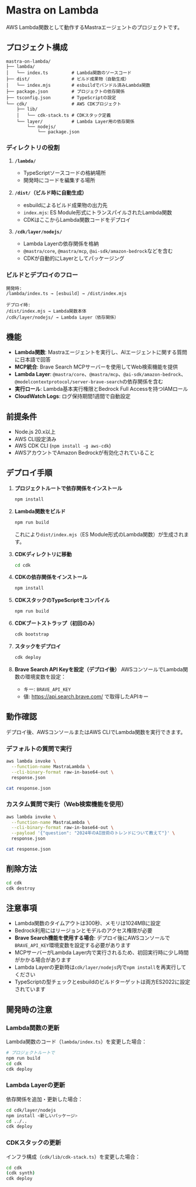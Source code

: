 # Mastra on Lambda

AWS Lambda関数として動作するMastraエージェントのプロジェクトです。

## プロジェクト構成

```
mastra-on-lambda/
├── lambda/
│   └── index.ts         # Lambda関数のソースコード
├── dist/                # ビルド成果物（自動生成）
│   └── index.mjs        # esbuildでバンドル済みLambda関数
├── package.json         # プロジェクトの依存関係
├── tsconfig.json        # TypeScriptの設定
└── cdk/                 # AWS CDKプロジェクト
    ├── lib/
    │   └── cdk-stack.ts # CDKスタック定義
    └── layer/           # Lambda Layer用の依存関係
        └── nodejs/
            └── package.json
```

### ディレクトリの役割

1. **`/lambda/`**
   - TypeScriptソースコードの格納場所
   - 開発時にコードを編集する場所

2. **`/dist/`（ビルド時に自動生成）**
   - esbuildによるビルド成果物の出力先
   - `index.mjs`: ES Module形式にトランスパイルされたLambda関数
   - CDKはここからLambda関数コードをデプロイ

3. **`/cdk/layer/nodejs/`**
   - Lambda Layerの依存関係を格納
   - `@mastra/core`, `@mastra/mcp`, `@ai-sdk/amazon-bedrock`などを含む
   - CDKが自動的にLayerとしてパッケージング

### ビルドとデプロイのフロー

```
開発時:
/lambda/index.ts → [esbuild] → /dist/index.mjs

デプロイ時:
/dist/index.mjs → Lambda関数本体
/cdk/layer/nodejs/ → Lambda Layer（依存関係）
```

## 機能

- **Lambda関数**: Mastraエージェントを実行し、AIエージェントに関する質問に日本語で回答
- **MCP統合**: Brave Search MCPサーバーを使用してWeb検索機能を提供
- **Lambda Layer**: `@mastra/core`、`@mastra/mcp`、`@ai-sdk/amazon-bedrock`、`@modelcontextprotocol/server-brave-search`の依存関係を含む
- **実行ロール**: Lambda基本実行権限とBedrock Full Accessを持つIAMロール
- **CloudWatch Logs**: ログ保持期間1週間で自動設定

## 前提条件

- Node.js 20.x以上
- AWS CLI設定済み
- AWS CDK CLI (`npm install -g aws-cdk`)
- AWSアカウントでAmazon Bedrockが有効化されていること

## デプロイ手順

1. **プロジェクトルートで依存関係をインストール**
   ```bash
   npm install
   ```

2. **Lambda関数をビルド**
   ```bash
   npm run build
   ```
   これにより`dist/index.mjs`（ES Module形式のLambda関数）が生成されます。

3. **CDKディレクトリに移動**
   ```bash
   cd cdk
   ```

4. **CDKの依存関係をインストール**
   ```bash
   npm install
   ```

5. **CDKスタックのTypeScriptをコンパイル**
   ```bash
   npm run build
   ```

6. **CDKブートストラップ（初回のみ）**
   ```bash
   cdk bootstrap
   ```

7. **スタックをデプロイ**
   ```bash
   cdk deploy
   ```

8. **Brave Search API Keyを設定（デプロイ後）**
   AWSコンソールでLambda関数の環境変数を設定：
   - キー: `BRAVE_API_KEY`
   - 値: https://api.search.brave.com/ で取得したAPIキー

## 動作確認

デプロイ後、AWSコンソールまたはAWS CLIでLambda関数を実行できます。

### デフォルトの質問で実行
```bash
aws lambda invoke \
  --function-name MastraLambda \
  --cli-binary-format raw-in-base64-out \
  response.json

cat response.json
```

### カスタム質問で実行（Web検索機能を使用）
```bash
aws lambda invoke \
  --function-name MastraLambda \
  --cli-binary-format raw-in-base64-out \
  --payload '{"question": "2024年のAI技術のトレンドについて教えて"}' \
  response.json

cat response.json
```

## 削除方法

```bash
cd cdk
cdk destroy
```

## 注意事項

- Lambda関数のタイムアウトは300秒、メモリは1024MBに設定
- Bedrock利用にはリージョンとモデルのアクセス権限が必要
- **Brave Search機能を使用する場合**: デプロイ後にAWSコンソールで`BRAVE_API_KEY`環境変数を設定する必要があります
- MCPサーバーがLambda Layer内で実行されるため、初回実行時に少し時間がかかる場合があります
- Lambda Layerの更新時は`cdk/layer/nodejs`内で`npm install`を再実行してください
- TypeScriptの型チェックとesbuildのビルドターゲットは両方ES2022に設定されています

## 開発時の注意

### Lambda関数の更新
Lambda関数のコード（`lambda/index.ts`）を変更した場合：
```bash
# プロジェクトルートで
npm run build
cd cdk
cdk deploy
```

### Lambda Layerの更新
依存関係を追加・更新した場合：
```bash
cd cdk/layer/nodejs
npm install <新しいパッケージ>
cd ../..
cdk deploy
```

### CDKスタックの更新
インフラ構成（`cdk/lib/cdk-stack.ts`）を変更した場合：
```bash
cd cdk
(cdk synth)
cdk deploy
```